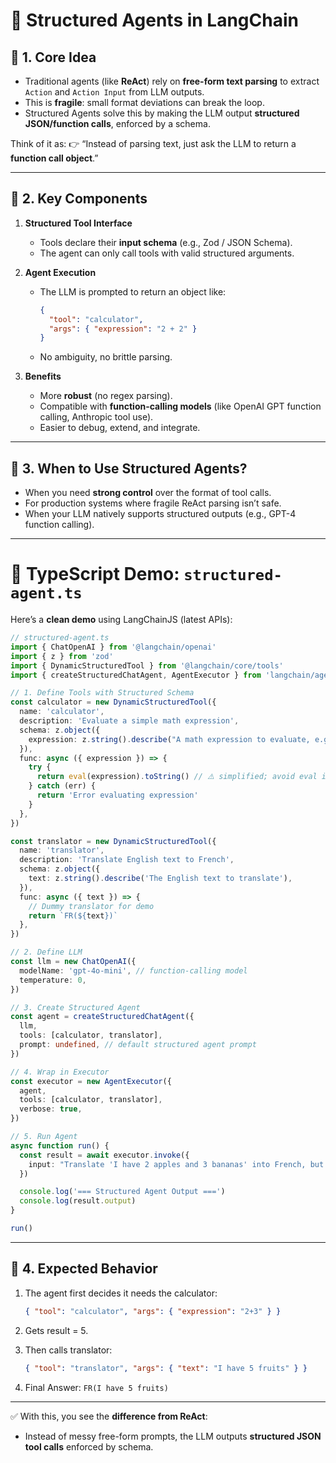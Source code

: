 # 🎯 Structured Agents in LangChain

## 🔹 1. Core Idea

- Traditional agents (like **ReAct**) rely on **free-form text parsing** to extract `Action` and `Action Input` from LLM outputs.
- This is **fragile**: small format deviations can break the loop.
- Structured Agents solve this by making the LLM output **structured JSON/function calls**, enforced by a schema.

Think of it as:
👉 “Instead of parsing text, just ask the LLM to return a **function call object**.”

---

## 🔹 2. Key Components

1. **Structured Tool Interface**

   - Tools declare their **input schema** (e.g., Zod / JSON Schema).
   - The agent can only call tools with valid structured arguments.

2. **Agent Execution**

   - The LLM is prompted to return an object like:

     ```json
     {
       "tool": "calculator",
       "args": { "expression": "2 + 2" }
     }
     ```

   - No ambiguity, no brittle parsing.

3. **Benefits**

   - More **robust** (no regex parsing).
   - Compatible with **function-calling models** (like OpenAI GPT function calling, Anthropic tool use).
   - Easier to debug, extend, and integrate.

---

## 🔹 3. When to Use Structured Agents?

- When you need **strong control** over the format of tool calls.
- For production systems where fragile ReAct parsing isn’t safe.
- When your LLM natively supports structured outputs (e.g., GPT-4 function calling).

---

# 📝 TypeScript Demo: `structured-agent.ts`

Here’s a **clean demo** using LangChainJS (latest APIs):

```ts
// structured-agent.ts
import { ChatOpenAI } from '@langchain/openai'
import { z } from 'zod'
import { DynamicStructuredTool } from '@langchain/core/tools'
import { createStructuredChatAgent, AgentExecutor } from 'langchain/agents'

// 1. Define Tools with Structured Schema
const calculator = new DynamicStructuredTool({
  name: 'calculator',
  description: 'Evaluate a simple math expression',
  schema: z.object({
    expression: z.string().describe("A math expression to evaluate, e.g., '2 + 2'"),
  }),
  func: async ({ expression }) => {
    try {
      return eval(expression).toString() // ⚠️ simplified; avoid eval in prod
    } catch (err) {
      return 'Error evaluating expression'
    }
  },
})

const translator = new DynamicStructuredTool({
  name: 'translator',
  description: 'Translate English text to French',
  schema: z.object({
    text: z.string().describe('The English text to translate'),
  }),
  func: async ({ text }) => {
    // Dummy translator for demo
    return `FR(${text})`
  },
})

// 2. Define LLM
const llm = new ChatOpenAI({
  modelName: 'gpt-4o-mini', // function-calling model
  temperature: 0,
})

// 3. Create Structured Agent
const agent = createStructuredChatAgent({
  llm,
  tools: [calculator, translator],
  prompt: undefined, // default structured agent prompt
})

// 4. Wrap in Executor
const executor = new AgentExecutor({
  agent,
  tools: [calculator, translator],
  verbose: true,
})

// 5. Run Agent
async function run() {
  const result = await executor.invoke({
    input: "Translate 'I have 2 apples and 3 bananas' into French, but first calculate 2+3",
  })

  console.log('=== Structured Agent Output ===')
  console.log(result.output)
}

run()
```

---

## 🔹 4. Expected Behavior

1. The agent first decides it needs the calculator:

   ```json
   { "tool": "calculator", "args": { "expression": "2+3" } }
   ```

2. Gets result = 5.
3. Then calls translator:

   ```json
   { "tool": "translator", "args": { "text": "I have 5 fruits" } }
   ```

4. Final Answer: `FR(I have 5 fruits)`

---

✅ With this, you see the **difference from ReAct**:

- Instead of messy free-form prompts, the LLM outputs **structured JSON tool calls** enforced by schema.

